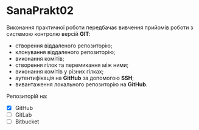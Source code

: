 # SanaPrakt02
 Виконання практичної роботи передбачає вивчення прийомів роботи з системою контролю версій **GIT**:
 - створення віддаленого репозиторію;
 - клонування віддаленого репозиторію;
 - виконання комітів;
 - створення гілок та перемикання між ними;
 - виконання комітів у різних гілках;
 - аутентифікація на **GitHub** за допомогою **SSH**;
 - вивантаження локального репозиторію на **GitHub**.

Репозиторій на:
- [x] GitHub
- [ ] GitLab
- [ ] Bitbucket
